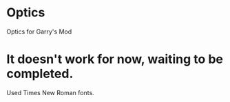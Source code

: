 # Optics
Optics for Garry's Mod
# It doesn't work for now, waiting to be completed.

Used Times New Roman fonts.

